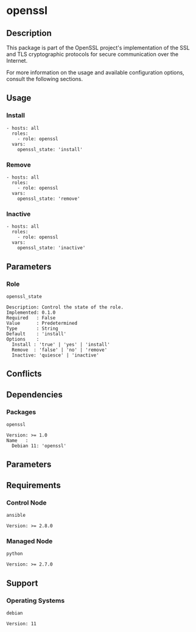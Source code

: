 # openssl

## Description

This package is part of the OpenSSL project's implementation of the SSL and TLS
cryptographic protocols for secure communication over the Internet.

For more information on the usage and available configuration options,
consult the following sections.

## Usage

### Install

```
- hosts: all
  roles:
    - role: openssl
  vars:
    openssl_state: 'install'
```

### Remove

```
- hosts: all
  roles:
    - role: openssl
  vars:
    openssl_state: 'remove'
```

### Inactive

```
- hosts: all
  roles:
    - role: openssl
  vars:
    openssl_state: 'inactive'
```

## Parameters

### Role

`openssl_state`

    Description: Control the state of the role.
    Implemented: 0.1.0
    Required   : False
    Value      : Predetermined
    Type       : String
    Default    : 'install'
    Options    :
      Install : 'true' | 'yes' | 'install'
      Remove  : 'false' | 'no' | 'remove'
      Inactive: 'quiesce' | 'inactive'

## Conflicts

## Dependencies

### Packages

`openssl`

    Version: >= 1.0
    Name   :
      Debian 11: 'openssl'

## Parameters

## Requirements

### Control Node

`ansible`

    Version: >= 2.8.0

### Managed Node

`python`

    Version: >= 2.7.0

## Support

### Operating Systems

`debian`

    Version: 11
